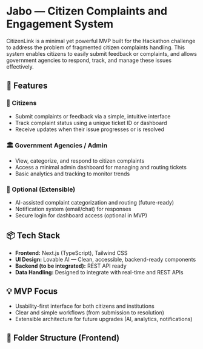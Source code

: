 # Jabo — Citizen Complaints and Engagement System

CitizenLink is a minimal yet powerful MVP built for the Hackathon challenge to address the problem of fragmented citizen complaints handling. This system enables citizens to easily submit feedback or complaints, and allows government agencies to respond, track, and manage these issues effectively.

## 🚀 Features

### 👤 Citizens
- Submit complaints or feedback via a simple, intuitive interface
- Track complaint status using a unique ticket ID or dashboard
- Receive updates when their issue progresses or is resolved

### 🏛️ Government Agencies / Admin
- View, categorize, and respond to citizen complaints
- Access a minimal admin dashboard for managing and routing tickets
- Basic analytics and tracking to monitor trends

### 🧠 Optional (Extensible)
- AI-assisted complaint categorization and routing (future-ready)
- Notification system (email/chat) for responses
- Secure login for dashboard access (optional in MVP)

## 📦 Tech Stack

- **Frontend:** Next.js (TypeScript), Tailwind CSS
- **UI Design:** Lovable AI — Clean, accessible, backend-ready components
- **Backend (to be integrated):** REST API ready
- **Data Handling:** Designed to integrate with real-time and REST APIs

## 💡 MVP Focus

- Usability-first interface for both citizens and institutions
- Clear and simple workflows (from submission to resolution)
- Extensible architecture for future upgrades (AI, analytics, notifications)

## 📁 Folder Structure (Frontend)

